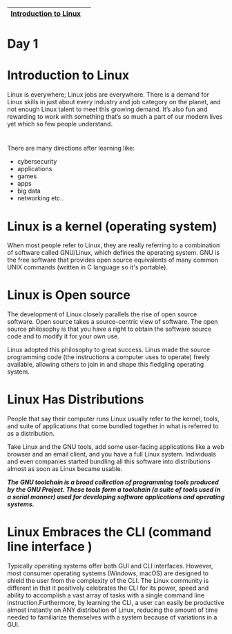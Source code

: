 |[Introduction to Linux](lonely-journal/Linux/Linux_1.md)  |  |
|---|---|
## 
# Day 1
# Introduction to Linux 
Linux is everywhere; Linux jobs are everywhere. There is a demand for Linux skills in just about every industry and job category on the planet, and not enough Linux talent to meet this growing demand. It’s also fun and rewarding to work with something that’s so much a part of our modern lives yet which so few people understand.
#
There are many directions after learning like:
- cybersecurity 
- applications
- games
- apps
- big data
- networking
etc..
#
# Linux is a kernel (operating system)
When most people refer to Linux, they are really referring to a combination of software called GNU/Linux, which defines the operating system. GNU is the free software that provides open source equivalents of many common UNIX commands (written in C language so it's portable).
#
# Linux is Open source
The development of Linux closely parallels the rise of open source software. Open source takes a source-centric view of software. The open source philosophy is that you have a right to obtain the software source code and to modify it for your own use.

Linux adopted this philosophy to great success. Linus made the source programming code (the instructions a computer uses to operate) freely available, allowing others to join in and shape this fledgling operating system.
#
# Linux Has Distributions
People that say their computer runs Linux usually refer to the kernel, tools, and suite of applications that come bundled together in what is referred to as a distribution.

Take Linux and the GNU tools, add some user-facing applications like a web browser and an email client, and you have a full Linux system. Individuals and even companies started bundling all this software into distributions almost as soon as Linux became usable.

***The GNU toolchain is a broad collection of programming tools produced by the GNU Project. These tools form a toolchain (a suite of tools used in a serial manner) used for developing software applications and operating systems.***
#
# Linux Embraces the CLI (command line interface )
Typically operating systems offer both GUI and CLI interfaces. However, most consumer operating systems (Windows, macOS) are designed to shield the user from the complexity of the CLI. The Linux community is different in that it positively celebrates the CLI for its power, speed and ability to accomplish a vast array of tasks with a single command line instruction.Furthermore, by learning the CLI, a user can easily be productive almost instantly on ANY distribution of Linux, reducing the amount of time needed to familiarize themselves with a system because of variations in a GUI.






